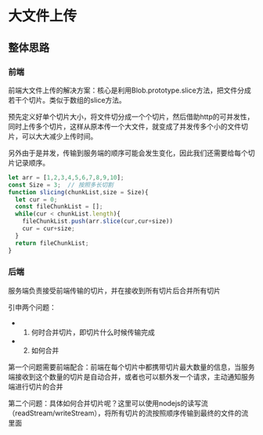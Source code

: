 # 大文件上传

## 整体思路

### 前端
前端大文件上传的解决方案：核心是利用Blob.prototype.slice方法，把文件分成若干个切片。类似于数组的slice方法。

预先定义好单个切片大小，将文件切分成一个个切片，然后借助http的可并发性，同时上传多个切片，这样从原本传一个大文件，就变成了并发传多个小的文件切片，可以大大减少上传时间。

另外由于是并发，传输到服务端的顺序可能会发生变化，因此我们还需要给每个切片记录顺序。

```javascript
let arr = [1,2,3,4,5,6,7,8,9,10];
const Size = 3;  // 按照多长切割
function slicing(chunkList,size = Size){
  let cur = 0;
  const fileChunkList = [];
  while(cur < chunkList.length){
    fileChunkList.push(arr.slice(cur,cur+size))
    cur = cur+size;
  }
  return fileChunkList;
} 
```

### 后端

服务端负责接受前端传输的切片，并在接收到所有切片后合并所有切片

引申两个问题：
- 1. 何时合并切片，即切片什么时候传输完成
- 2. 如何合并

第一个问题需要前端配合：前端在每个切片中都携带切片最大数量的信息，当服务端接收到这个数量的切片是自动合并，或者也可以额外发一个请求，主动通知服务端进行切片的合并

第二个问题：具体如何合并切片呢？这里可以使用nodejs的读写流（readStream/writeStream），将所有切片的流按照顺序传输到最终的文件的流里面